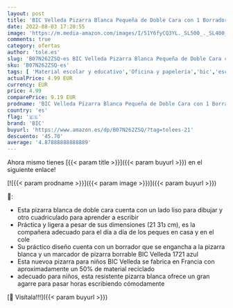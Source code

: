 ```yaml
---
layout: post
title: 'BIC Velleda Pizarra Blanca Pequeña de Doble Cara con 1 Borrador y 1 Rotulador Azul  Material Oficina  21x31cm  Óptimo para material escolar'
date: 2022-08-03 17:20:55
image: 'https://m.media-amazon.com/images/I/51Y6fyCQ3YL._SL500_._SL400_.jpg'
comments: true
category: ofertas
author: 'tole.es'
slug: 'B07N262ZSQ-es BIC Velleda Pizarra Blanca Pequeña de Doble Cara con 1...'
sku: 'B07N262ZSQ-es'
tags: [ 'Material escolar y educativo','Oficina y papelería','bic','escolar','material','rotulador','🇪🇸', ]
actualPrice: 4.99 EUR
currency: EUR
price: 4.99
comparePrice: 9.19 EUR
prodname: 'BIC Velleda Pizarra Blanca Pequeña de Doble Cara con 1 Borrador y 1 Rotulador Azul  Material Oficina  21x31cm  Óptimo para material escolar'
country: 'es'
flag: '🇪🇸'
brand: 'BIC'
buyurl: 'https://www.amazon.es/dp/B07N262ZSQ/?tag=tolees-21'
descuento: '45.70'
average: '4.87888888888889'
---
```


Ahora mismo tienes [{{< param title >}}]({{< param buyurl >}}) en el siguiente enlace!

[![{{< param prodname >}}]({{< param image >}})]({{< param buyurl >}})

🔎:

- Esta pizarra blanca de doble cara cuenta con un lado liso para dibujar y otro cuadriculado para aprender a escribir
- Práctica y ligera a pesar de sus dimensiones (21 נ31 cm), es la compañera adecuado para el día a día de los peques en casa y en el cole
- Su práctico diseño cuenta con un borrador que se engancha a la pizarra blanca y un marcador de pizarra borrable BIC Velleda 1721 azul
- Esta nuevoa pizarra para niños BIC Velleda se fabrica en Francia con aproximadamente un 50% de material reciclado
- adecuado para niños, esta resistente pizarra blanca ofrece un gran agarre para pasar horas escribiendo cómodamente

[🛒 Visítala!!!]({{< param buyurl >}})
